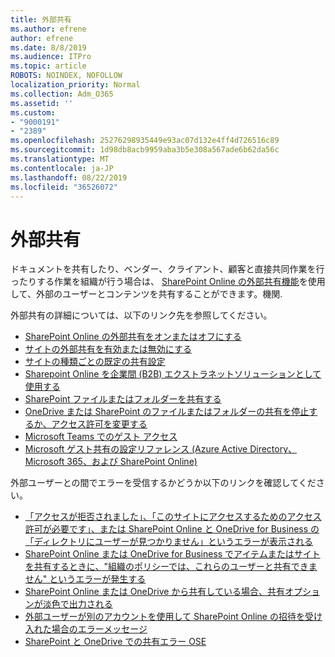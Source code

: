 ```yaml
---
title: 外部共有
ms.author: efrene
author: efrene
ms.date: 8/8/2019
ms.audience: ITPro
ms.topic: article
ROBOTS: NOINDEX, NOFOLLOW
localization_priority: Normal
ms.collection: Adm_O365
ms.assetid: ''
ms.custom:
- "9000191"
- "2389"
ms.openlocfilehash: 25276298935449e93ac07d132e4ff4d726516c89
ms.sourcegitcommit: 1d98db8acb9959aba3b5e308a567ade6b62da56c
ms.translationtype: MT
ms.contentlocale: ja-JP
ms.lasthandoff: 08/22/2019
ms.locfileid: "36526072"
---
```

# <a name="external-sharing"></a>外部共有

ドキュメントを共有したり、ベンダー、クライアント、顧客と直接共同作業を行ったりする作業を組織が行う場合は、 [SharePoint Online の外部共有機能](https://docs.microsoft.com/sharepoint/external-sharing-overview)を使用して、外部のユーザーとコンテンツを共有することができます。機関.

外部共有の詳細については、以下のリンク先を参照してください。

- [SharePoint Online の外部共有をオンまたはオフにする](https://docs.microsoft.com/sharepoint/turn-external-sharing-on-or-off)
- [サイトの外部共有を有効または無効にする](https://docs.microsoft.com/sharepoint/change-external-sharing-site)
- [サイトの種類ごとの既定の共有設定](https://docs.microsoft.com/Office365/Enterprise/microsoft-365-guest-settings#sharepoint-site-level)
- [Sharepoint Online を企業間 (B2B) エクストラネットソリューションとして使用する](https://docs.microsoft.com/sharepoint/create-b2b-extranet)
- [SharePoint ファイルまたはフォルダーを共有する](https://support.office.com/article/share-sharepoint-files-or-folders-1fe37332-0f9a-4719-970e-d2578da4941c)
- [OneDrive または SharePoint のファイルまたはフォルダーの共有を停止するか、アクセス許可を変更する](https://support.office.com/article/stop-sharing-onedrive-or-sharepoint-files-or-folders-or-change-permissions-0a36470f-d7fe-40a0-bd74-0ac6c1e13323?ui=en-US&rs=en-US&ad=US)
- [Microsoft Teams でのゲスト アクセス](https://docs.microsoft.com/MicrosoftTeams/guest-access)
- [Microsoft ゲスト共有の設定リファレンス (Azure Active Directory、Microsoft 365、および SharePoint Online)](https://docs.microsoft.com/Office365/Enterprise/microsoft-365-guest-settings)

外部ユーザーとの間でエラーを受信するかどうか以下のリンクを確認してください。

- [「アクセスが拒否されました」、「このサイトにアクセスするためのアクセス許可が必要です」、または SharePoint Online と OneDrive for Business の「ディレクトリにユーザーが見つかりません」というエラーが表示される](https://docs.microsoft.com/sharepoint/support/administration/access-denied-or-need-permission-error-sharepoint-online-or-onedrive-for-business)
- [SharePoint Online または OneDrive for Business でアイテムまたはサイトを共有するときに、"組織のポリシーでは、これらのユーザーと共有できません" というエラーが発生する](https://docs.microsoft.com/sharepoint/support/administration/organization-policies-do-not-allow-you-to-share-with-users-error)
- [SharePoint Online または OneDrive から共有している場合、共有オプションが淡色で出力される](https://docs.microsoft.com/sharepoint/support/administration/sharing-options-grayed-out-when-sharing-from-sharepoint-online-or-onedrive)
- [外部ユーザーが別のアカウントを使用して SharePoint Online の招待を受け入れた場合のエラーメッセージ](https://support.office.com/article/Error-message-when-an-external-user-accepts-a-SharePoint-Online-invitation-by-using-another-account-f0d34413-ea7c-42c7-a485-c4e5d421e5f0-)
- [SharePoint と OneDrive での共有エラー OSE](https://docs.microsoft.com/sharepoint/sharepoint-onedrive-error-message)


